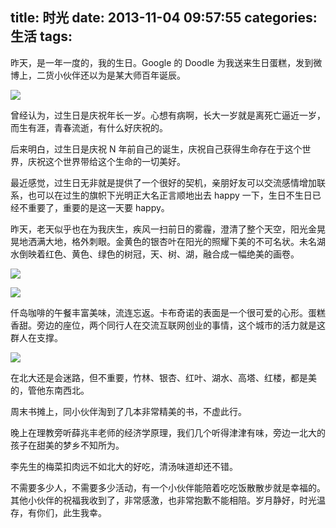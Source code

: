 title: 时光
date: 2013-11-04 09:57:55
categories: 生活
tags:
---
昨天，是一年一度的，我的生日。Google 的 Doodle 为我送来生日蛋糕，发到微博上，二货小伙伴还以为是某大师百年诞辰。

![](http://ww2.sinaimg.cn/large/5e8cb366jw1ea8rb6jhxyj20sg0i5zlo.jpg)

<!--more-->

曾经认为，过生日是庆祝年长一岁。心想有病啊，长大一岁就是离死亡逼近一岁，而生有涯，青春流逝，有什么好庆祝的。

后来明白，过生日是庆祝 N 年前自己的诞生，庆祝自己获得生命存在于这个世界，庆祝这个世界带给这个生命的一切美好。

最近感觉，过生日无非就是提供了一个很好的契机，亲朋好友可以交流感情增加联系，也可以在过生的旗帜下光明正大名正言顺地出去 happy 一下，生日不生日已经不重要了，重要的是这一天要 happy。

昨天，老天似乎也在为我庆生，疾风一扫前日的雾霾，澄清了整个天空，阳光金晃晃地洒满大地，格外刺眼。金黄色的银杏叶在阳光的照耀下美的不可名状。未名湖水倒映着红色、黄色、绿色的树冠，天、树、湖，融合成一幅绝美的画卷。

![](http://ww3.sinaimg.cn/large/5e8cb366jw1ea8s6h19pfj21kw16ohdt.jpg)

![](http://ww4.sinaimg.cn/large/5e8cb366jw1ea8s7wk1sjj21kw16o1kx.jpg)

仟岛咖啡的午餐丰富美味，流连忘返。卡布奇诺的表面是一个很可爱的心形。蛋糕香甜。旁边的座位，两个同行人在交流互联网创业的事情，这个城市的活力就是这群人在支撑。

![](http://ww2.sinaimg.cn/large/5e8cb366jw1ea8s3yq2mbj21kw16oqq6.jpg)

在北大还是会迷路，但不重要，竹林、银杏、红叶、湖水、高塔、红楼，都是美的，管他东南西北。

周末书摊上，同小伙伴淘到了几本非常精美的书，不虚此行。

晚上在理教旁听薛兆丰老师的经济学原理，我们几个听得津津有味，旁边一北大的孩子在甜美的梦乡不知所为。

李先生的梅菜扣肉远不如北大的好吃，清汤味道却还不错。

不需要多少人，不需要多少活动，有一个小伙伴能陪着吃吃饭散散步就是幸福的。其他小伙伴的祝福我收到了，非常感激，也非常抱歉不能相陪。岁月静好，时光温存，有你们，此生我幸。